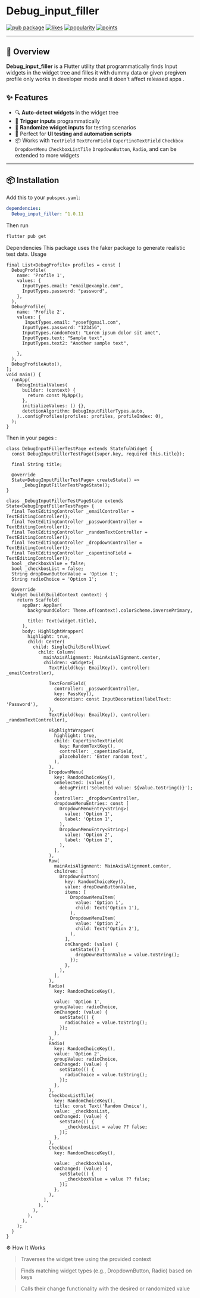 # Debug_input_filler
[![pub package](https://img.shields.io/pub/v/debug_input_filler.svg)](https://pub.dev/packages/debug_input_filler)
[![likes](https://img.shields.io/pub/likes/debug_input_filler)](https://pub.dev/packages/debug_input_filler/score)
[![popularity](https://img.shields.io/pub/popularity/debug_input_filler)](https://pub.dev/packages/debug_input_filler/score)
[![points](https://img.shields.io/pub/points/debug_input_filler)](https://pub.dev/packages/debug_input_filler/score)

---
## 📌 Overview
**Debug_input_filler** is a Flutter utility that programmatically finds Input widgets in the widget tree and filles it with dummy data or given pregiven profile only works in developer mode and it doen't affect released apps .


## ✨ Features

- 🔍 **Auto-detect widgets** in the widget tree  
- 🎯 **Trigger inputs** programmatically  
- 🎲 **Randomize widget inputs** for testing scenarios  
- 🧪 Perfect for **UI testing and automation scripts**  
- 📦 Works with `TextField` `TextFormField` `CupertinoTextField` `Checkbox` `DropdownMenu` `CheckboxListTile` `DropdownButton`, `Radio`, and can be extended to more widgets  

---

## 📦 Installation

Add this to your `pubspec.yaml`:

```yaml
dependencies:
  Debug_input_filler: ^1.0.11
```
Then run 
```cmd
flutter pub get
```
Dependencies
This package uses the faker package to generate realistic test data.
Usage
```
final List<DebugProfile> profiles = const [
  DebugProfile(
    name: 'Profile 1',
    values: {
      InputTypes.email: "email@example.com",
      InputTypes.password: "password",
    },
  ),
  DebugProfile(
    name: 'Profile 2',
    values: {
       InputTypes.email: "yosef@gmail.com",
      InputTypes.password: "123456",
      InputTypes.randomText: "Lorem ipsum dolor sit amet",
      InputTypes.text: "Sample text",
      InputTypes.text2: "Another sample text",

    },
  ),
  DebugProfileAuto(),
];
void main() {
  runApp(
    DebugInitialValues(
      builder: (context) {
        return const MyApp();
      },
      initializeValues: () {},
      detctionAlgorithm: DebugInputFillerTypes.auto,
    )..configProfiles(profiles: profiles, profileIndex: 0),
  );
}
```
Then in your pages :
```
class DebugInputFillerTestPage extends StatefulWidget {
  const DebugInputFillerTestPage({super.key, required this.title});

  final String title;

  @override
  State<DebugInputFillerTestPage> createState() =>
      _DebugInputFillerTestPageState();
}
```
```
class _DebugInputFillerTestPageState extends State<DebugInputFillerTestPage> {
  final TextEditingController _emailController = TextEditingController();
  final TextEditingController _passwordController = TextEditingController();
  final TextEditingController _randomTextController = TextEditingController();
  final TextEditingController _dropdownController = TextEditingController();
  final TextEditingController _capentinoField = TextEditingController();
  bool _checkboxValue = false;
  bool _checkbosList = false;
  String dropDownButtonValue = 'Option 1';
  String radioChoice = 'Option 1';

  @override
  Widget build(BuildContext context) {
    return Scaffold(
      appBar: AppBar(
        backgroundColor: Theme.of(context).colorScheme.inversePrimary,

        title: Text(widget.title),
      ),
      body: HighlightWrapper(
        highlight: true,
        child: Center(
          child: SingleChildScrollView(
            child: Column(
              mainAxisAlignment: MainAxisAlignment.center,
              children: <Widget>[
                TextField(key: EmailKey(), controller: _emailController),

                TextFormField(
                  controller: _passwordController,
                  key: PassKey(),
                  decoration: const InputDecoration(labelText: 'Password'),
                ),
                TextField(key: EmailKey(), controller: _randomTextController),

                HighlightWrapper(
                  highlight: true,
                  child: CupertinoTextField(
                    key: RandomTextKey(),
                    controller: _capentinoField,
                    placeholder: 'Enter random text',
                  ),
                ),
                DropdownMenu(
                  key: RandomChoiceKey(),
                  onSelected: (value) {
                    debugPrint('Selected value: ${value.toString()}');
                  },
                  controller: _dropdownController,
                  dropdownMenuEntries: const [
                    DropdownMenuEntry<String>(
                      value: 'Option 1',
                      label: 'Option 1',
                    ),
                    DropdownMenuEntry<String>(
                      value: 'Option 2',
                      label: 'Option 2',
                    ),
                  ],
                ),
                Row(
                  mainAxisAlignment: MainAxisAlignment.center,
                  children: [
                    DropdownButton(
                      key: RandomChoiceKey(),
                      value: dropDownButtonValue,
                      items: [
                        DropdownMenuItem(
                          value: 'Option 1',
                          child: Text('Option 1'),
                        ),
                        DropdownMenuItem(
                          value: 'Option 2',
                          child: Text('Option 2'),
                        ),
                      ],
                      onChanged: (value) {
                        setState(() {
                          dropDownButtonValue = value.toString();
                        });
                      },
                    ),
                  ],
                ),
                Radio(
                  key: RandomChoiceKey(),

                  value: 'Option 1',
                  groupValue: radioChoice,
                  onChanged: (value) {
                    setState(() {
                      radioChoice = value.toString();
                    });
                  },
                ),
                Radio(
                  key: RandomChoiceKey(),
                  value: 'Option 2',
                  groupValue: radioChoice,
                  onChanged: (value) {
                    setState(() {
                      radioChoice = value.toString();
                    });
                  },
                ),
                CheckboxListTile(
                  key: RandomChoiceKey(),
                  title: const Text('Random Choice'),
                  value: _checkbosList,
                  onChanged: (value) {
                    setState(() {
                      _checkbosList = value ?? false;
                    });
                  },
                ),
                Checkbox(
                  key: RandomChoiceKey(),

                  value: _checkboxValue,
                  onChanged: (value) {
                    setState(() {
                      _checkboxValue = value ?? false;
                    });
                  },
                ),
              ],
            ),
          ),
        ),
      ),
    );
  }
}
```
⚙️ How It Works
> Traverses the widget tree using the provided context

> Finds matching widget types (e.g., DropdownButton, Radio) based on keys

> Calls their change functionality  with the desired or randomized value